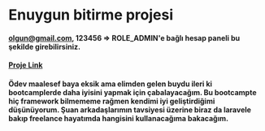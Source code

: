 # Enuygun bitirme projesi
#### olgun@gmail.com, 123456 => ROLE_ADMIN'e bağlı hesap paneli bu şekilde girebilirsiniz.
#### [Proje Link](https://github.com/Blackcloud00/EnUygunBitirme/tree/master)

#### Ödev maalesef baya eksik ama elimden gelen buydu ileri ki bootcamplerde daha iyisini yapmak için çabalayacağım. Bu bootcampte hiç framework bilmememe rağmen kendimi iyi geliştirdiğimi düşünüyorum.  Şuan arkadaşlarımın tavsiyesi üzerine biraz da laravele bakıp freelance hayatımda hangisini kullanacağıma bakacağım.
